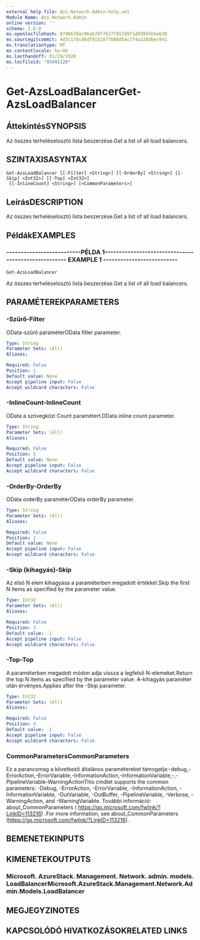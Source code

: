 ```yaml
---
external help file: Azs.Network.Admin-help.xml
Module Name: Azs.Network.Admin
online version: ''
schema: 2.0.0
ms.openlocfilehash: 87966f8ac96ab70f7617f857d9f1d83945b5e639
ms.sourcegitcommit: 4d2c178cd6df9151877b08d54c1f4a228dbec9d1
ms.translationtype: MT
ms.contentlocale: hu-HU
ms.lasthandoff: 01/29/2020
ms.locfileid: "93491120"
---
```

# <span data-ttu-id="17ca6-101">Get-AzsLoadBalancer</span><span class="sxs-lookup"><span data-stu-id="17ca6-101">Get-AzsLoadBalancer</span></span>

## <span data-ttu-id="17ca6-102">Áttekintés</span><span class="sxs-lookup"><span data-stu-id="17ca6-102">SYNOPSIS</span></span>
<span data-ttu-id="17ca6-103">Az összes terheléselosztó lista beszerzése.</span><span class="sxs-lookup"><span data-stu-id="17ca6-103">Get a list of all load balancers.</span></span>

## <span data-ttu-id="17ca6-104">SZINTAXISA</span><span class="sxs-lookup"><span data-stu-id="17ca6-104">SYNTAX</span></span>

```
Get-AzsLoadBalancer [[-Filter] <String>] [[-OrderBy] <String>] [[-Skip] <Int32>] [[-Top] <Int32>]
 [[-InlineCount] <String>] [<CommonParameters>]
```

## <span data-ttu-id="17ca6-105">Leírás</span><span class="sxs-lookup"><span data-stu-id="17ca6-105">DESCRIPTION</span></span>
<span data-ttu-id="17ca6-106">Az összes terheléselosztó lista beszerzése.</span><span class="sxs-lookup"><span data-stu-id="17ca6-106">Get a list of all load balancers.</span></span>

## <span data-ttu-id="17ca6-107">Példák</span><span class="sxs-lookup"><span data-stu-id="17ca6-107">EXAMPLES</span></span>

### <span data-ttu-id="17ca6-108">--------------------------PÉLDA 1--------------------------</span><span class="sxs-lookup"><span data-stu-id="17ca6-108">-------------------------- EXAMPLE 1 --------------------------</span></span>
```
Get-AzsLoadBalancer
```

<span data-ttu-id="17ca6-109">Az összes terheléselosztó lista beszerzése.</span><span class="sxs-lookup"><span data-stu-id="17ca6-109">Get a list of all load balancers.</span></span>

## <span data-ttu-id="17ca6-110">PARAMÉTEREK</span><span class="sxs-lookup"><span data-stu-id="17ca6-110">PARAMETERS</span></span>

### <span data-ttu-id="17ca6-111">-Szűrő</span><span class="sxs-lookup"><span data-stu-id="17ca6-111">-Filter</span></span>
<span data-ttu-id="17ca6-112">OData-szűrő paraméter</span><span class="sxs-lookup"><span data-stu-id="17ca6-112">OData filter parameter.</span></span>

```yaml
Type: String
Parameter Sets: (All)
Aliases: 

Required: False
Position: 1
Default value: None
Accept pipeline input: False
Accept wildcard characters: False
```

### <span data-ttu-id="17ca6-113">-InlineCount</span><span class="sxs-lookup"><span data-stu-id="17ca6-113">-InlineCount</span></span>
<span data-ttu-id="17ca6-114">OData a szövegközi Count paramétert.</span><span class="sxs-lookup"><span data-stu-id="17ca6-114">OData inline count parameter.</span></span>

```yaml
Type: String
Parameter Sets: (All)
Aliases: 

Required: False
Position: 5
Default value: None
Accept pipeline input: False
Accept wildcard characters: False
```

### <span data-ttu-id="17ca6-115">-OrderBy</span><span class="sxs-lookup"><span data-stu-id="17ca6-115">-OrderBy</span></span>
<span data-ttu-id="17ca6-116">OData orderBy paraméter</span><span class="sxs-lookup"><span data-stu-id="17ca6-116">OData orderBy parameter.</span></span>

```yaml
Type: String
Parameter Sets: (All)
Aliases: 

Required: False
Position: 2
Default value: None
Accept pipeline input: False
Accept wildcard characters: False
```

### <span data-ttu-id="17ca6-117">-Skip (kihagyás)</span><span class="sxs-lookup"><span data-stu-id="17ca6-117">-Skip</span></span>
<span data-ttu-id="17ca6-118">Az első N elem kihagyása a paraméterben megadott értékkel.</span><span class="sxs-lookup"><span data-stu-id="17ca6-118">Skip the first N items as specified by the parameter value.</span></span>

```yaml
Type: Int32
Parameter Sets: (All)
Aliases: 

Required: False
Position: 3
Default value: -1
Accept pipeline input: False
Accept wildcard characters: False
```

### <span data-ttu-id="17ca6-119">-Top</span><span class="sxs-lookup"><span data-stu-id="17ca6-119">-Top</span></span>
<span data-ttu-id="17ca6-120">A paraméterben megadott módon adja vissza a legfelső N-elemeket.</span><span class="sxs-lookup"><span data-stu-id="17ca6-120">Return the top N items as specified by the parameter value.</span></span>
<span data-ttu-id="17ca6-121">A-kihagyás paraméter után érvényes.</span><span class="sxs-lookup"><span data-stu-id="17ca6-121">Applies after the -Skip parameter.</span></span>

```yaml
Type: Int32
Parameter Sets: (All)
Aliases: 

Required: False
Position: 4
Default value: -1
Accept pipeline input: False
Accept wildcard characters: False
```

### <span data-ttu-id="17ca6-122">CommonParameters</span><span class="sxs-lookup"><span data-stu-id="17ca6-122">CommonParameters</span></span>
<span data-ttu-id="17ca6-123">Ez a parancsmag a következő általános paramétereket támogatja:-debug,-ErrorAction,-ErrorVariable,-InformationAction,-InformationVariable,-,-PipelineVariable-WarningAction</span><span class="sxs-lookup"><span data-stu-id="17ca6-123">This cmdlet supports the common parameters: -Debug, -ErrorAction, -ErrorVariable, -InformationAction, -InformationVariable, -OutVariable, -OutBuffer, -PipelineVariable, -Verbose, -WarningAction, and -WarningVariable.</span></span> <span data-ttu-id="17ca6-124">További információ: about_CommonParameters ( https://go.microsoft.com/fwlink/?LinkID=113216) .</span><span class="sxs-lookup"><span data-stu-id="17ca6-124">For more information, see about_CommonParameters (https://go.microsoft.com/fwlink/?LinkID=113216).</span></span>

## <span data-ttu-id="17ca6-125">BEMENETEK</span><span class="sxs-lookup"><span data-stu-id="17ca6-125">INPUTS</span></span>

## <span data-ttu-id="17ca6-126">KIMENETEK</span><span class="sxs-lookup"><span data-stu-id="17ca6-126">OUTPUTS</span></span>

### <span data-ttu-id="17ca6-127">Microsoft. AzureStack. Management. Network. admin. models. LoadBalancer</span><span class="sxs-lookup"><span data-stu-id="17ca6-127">Microsoft.AzureStack.Management.Network.Admin.Models.LoadBalancer</span></span>

## <span data-ttu-id="17ca6-128">MEGJEGYZI</span><span class="sxs-lookup"><span data-stu-id="17ca6-128">NOTES</span></span>

## <span data-ttu-id="17ca6-129">KAPCSOLÓDÓ HIVATKOZÁSOK</span><span class="sxs-lookup"><span data-stu-id="17ca6-129">RELATED LINKS</span></span>

